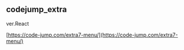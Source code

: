 ## codejump_extra

ver.React

[https://code-jump.com/extra7-menu/](https://code-jump.com/extra7-menu/)
